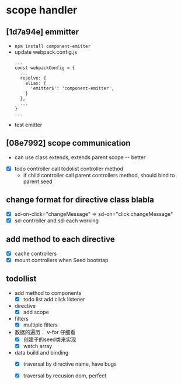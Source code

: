 # scope handler

## [1d7a94e] emmitter
- `npm install component-emitter`
- update webpack.config.js
  ```
  ...
  const webpackConfig = {
    ...
    resolve: {
      alias: {
        'emitter$': 'component-emitter',
      }
    },
    ...
  }
  ...
  ```
- test emitter

## [08e7992] scope communication
- can use class extends, extends parent scope -- better
- [x] todo controller call todolist controller method
  * if child controller call parent controllers method, should bind to parent seed

## change format for directive class blabla

- [x] sd-on-click="changeMessage" => sd-on="click:changeMessage"
- [x] sd-controller and sd-each working

## add method to each directive

- [x] cache controllers
- [x] mount controllers when Seed bootstap

## todollist

- add method to components
  * [x] todo list add click listener

- directive
  * [x] add scope

- filters
  * [x] multiple filters

- 数据的遍历： v-for 仔细看
  * [x] 创建子的seed类来实现
  * [x] watch array

- data build and binding
  * [x] traversal by directive name, have bugs
  * [x] traversal by recusion dom, perfect


